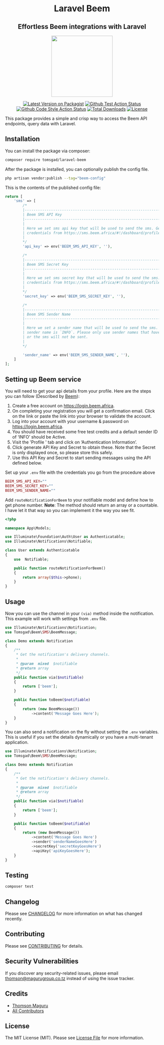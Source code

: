 <h1 align="center">Laravel Beem</h1>
<h2 align="center">Effortless Beem integrations with Laravel</h2>

<p align="center">
    <img src="https://beem.africa/wp-content/uploads/2020/12/Beem-menu-logo-02.svg" height="200">
</p>

<p align="center">
    <a href="https://packagist.org/packages/tomsgad/laravel-beem"><img src="https://img.shields.io/packagist/v/tomsgad/laravel-beem.svg?style=flat-square" alt="Latest Version on Packagist"></a>
    <a href="https://github.com/tomsgad/laravel-beem/actions?query=workflow%3Arun-tests+branch%3Amain"><img src="https://img.shields.io/github/workflow/status/tomsgad/laravel-beem/run-tests?label=tests" alt="Github Test Action Status"></a>
    <a href="https://github.com/tomsgad/laravel-beem/actions?query=workflow%3A%22Check+%26+fix+styling%22+branch%3Amain"><img src="https://img.shields.io/github/workflow/status/tomsgad/laravel-beem/Check%20&%20fix%20styling?label=code%20style" alt="Github Code Style Action Status"></a>
    <a href="https://packagist.org/packages/tomsgad/laravel-beem"><img src="https://img.shields.io/packagist/dt/tomsgad/laravel-beem.svg?style=flat-square" alt="Total Downloads"></a>
    <a href="https://packagist.org/packages/tomsgad/laravel-beem"><img src="https://img.shields.io/packagist/l/tomsgad/laravel-beem" alt="License"></a>
</p>

This package provides a simple and crisp way to access the Beem API endpoints, query data with Laravel.

## Installation

You can install the package via composer:

```bash
composer require tomsgad/laravel-beem
```

After the package is installed, you can optionally publish the config file.

```bash
php artisan vendor:publish --tag="beem-config"
```

This is the contents of the published config file:

```php
return [
    'sms' => [
        /*
        |--------------------------------------------------------------------------
        | Beem SMS API Key
        |--------------------------------------------------------------------------
        |
        | Here we set sms api key that will be used to send the sms. Get your
        | credentials from https://sms.beem.africa/#!/dashboard/profile/authentication
        |
        */
        'api_key' => env('BEEM_SMS_API_KEY', ''),

        /*
        |--------------------------------------------------------------------------
        | Beem SMS Secret Key
        |--------------------------------------------------------------------------
        |
        | Here we set sms secret key that will be used to send the sms. Get your
        | credentials from https://sms.beem.africa/#!/dashboard/profile/authentication
        |
        */
        'secret_key' => env('BEEM_SMS_SECRET_KEY', ''),

        /*
        |--------------------------------------------------------------------------
        | Beem SMS Sender Name
        |--------------------------------------------------------------------------
        |
        | Here we set a sender name that will be used to send the sms. Default
        | sender name is `INFO`. Please only use sender names that have been registered
        | or the sms will not be sent.
        |
        */

        'sender_name' => env('BEEM_SMS_SENDER_NAME', ''),
    ]
];
```

## Setting up Beem service
You will need to get your api details from your profile. Here are the steps you can follow (Described by [Beem](https://docs.beem.africa/)):

1. Create a free account on https://login.beem.africa.
2. On completing your registration you will get a confirmation email. Click on the link or paste the link into your browser to validate the account.
3. Log into your account with your username & password on https://login.beem.africa.
4. You should have received some free test credits and a default sender ID of ‘INFO’ should be Active.
5. Visit the 'Profile ' tab and click on ‘Authentication Information’.
6. Click generate API Key and Secret to obtain these. Note that the Secret is only displayed once, so please store this safely.
7. Use this API Key and Secret to start sending messages using the API defined below.

Set up your `.env` file with the credentials you go from the procedure above

```php
BEEM_SMS_API_KEY=""
BEEM_SMS_SECRET_KEY=""
BEEM_SMS_SENDER_NAME=""
```

Add `routeNotificationForBeem` to your notifiable model and define how to get phone number. **Note**: The method should return an array or a countable. I have let it that way so you can implement it the way you see fit.

```php
<?php

namespace App\Models;

use Illuminate\Foundation\Auth\User as Authenticatable;
use Illuminate\Notifications\Notifiable;

class User extends Authenticatable
{
    use  Notifiable;

    public function routeNotificationForBeem()
    {
        return array($this->phone);
    }
}

```

## Usage
Now you can use the channel in your `(via)` method inside the notification. This example will work with settings from `.env` file.

```php
use Illuminate\Notifications\Notification;
use Tomsgad\Beem\SMS\BeemMessage;

class Demo extends Notification
{
    /**
     * Get the notification's delivery channels.
     *
     * @param  mixed  $notifiable
     * @return array
     */
    public function via($notifiable)
    {
        return ['beem'];
    }

    public function toBeem($notifiable)
    {
        return (new BeemMessage())
            ->content('Message Goes Here');
    }
}
```

You can also send a notification on the fly without setting the `.env` variables. This is useful if you set the details dynamically or you have a multi-tenant application.

```php
use Illuminate\Notifications\Notification;
use Tomsgad\Beem\SMS\BeemMessage;

class Demo extends Notification
{
    /**
     * Get the notification's delivery channels.
     *
     * @param  mixed  $notifiable
     * @return array
     */
    public function via($notifiable)
    {
        return ['beem'];
    }

    public function toBeem($notifiable)
    {
        return (new BeemMessage())
            ->content('Message Goes Here')
            ->sender('senderNameGoesHere')
            ->secretKey('secretKeyGoesHere')
            ->apiKey('apiKeyGoesHere');
    }
}
```

## Testing

```bash
composer test
```

## Changelog

Please see [CHANGELOG](CHANGELOG.md) for more information on what has changed recently.

## Contributing

Please see [CONTRIBUTING](CONTRIBUTING.md) for details.

## Security Vulnerabilities

If you discover any security-related issues, please email thomson@magurugroup.co.tz instead of using the issue tracker.

## Credits

- [Thomson Maguru](https://github.com/tomsgad)
- [All Contributors](../../contributors)

## License

The MIT License (MIT). Please see [License File](LICENSE.md) for more information.
